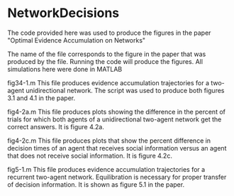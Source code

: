 # NetworkDecisions
The code provided here was used to produce the figures in the paper "Optimal Evidence Accumulation on Networks"

The name of the file corresponds to the figure in the paper that was produced by the file.  Running the code will produce the figures.  All simulations here were done in MATLAB

fig34-1.m
This file produces evidence accumulation trajectories for a two-agent unidirectional network.  The script was used to produce both figures 3.1 and 4.1 in the paper.

fig4-2a.m
This file produces plots showing the difference in the percent of trials for which both agents of a unidirectional two-agent network get the correct answers.  It is figure 4.2a.

fig4-2c.m
This file produces plots that show the percent difference in decision times of an agent that receives social information versus an agent that does not receive social information.  It is figure 4.2c. 

fig5-1.m
This file produces evidence accumulation trajectories for a recurrent two-agent network.  Equilibration is necessary for proper transfer of decision information.  It is shown as figure 5.1 in the paper.
